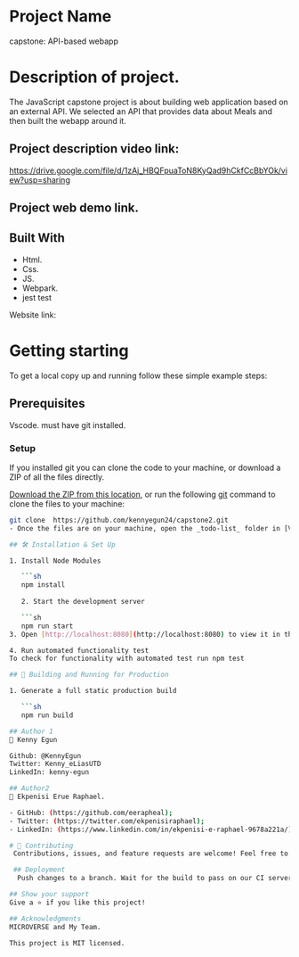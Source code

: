 # Project Name 
capstone: API-based webapp

# Description of project.
The JavaScript capstone project is about building  web application based on an external API. We selected an API that provides data about Meals and then built the webapp around it.

## Project description video link:
https://drive.google.com/file/d/1zAj_HBQFpuaToN8KyQad9hCkfCcBbYOk/view?usp=sharing


## Project web demo link. 


## Built With 
- Html. 
- Css. 
- JS.
- Webpark.
- jest test

Website link: 

# Getting starting 
To get a local copy up and running follow these simple example steps:

## Prerequisites
 Vscode. 
 must have git installed.

### Setup
If you installed git you can clone the code to your machine, or download a ZIP of all the files directly.

[Download the ZIP from this location]( https://github.com/eerapheal/leader-board/archive/refs/heads/main.zip), or run the following [git](https://git-scm.com/downloads) command to clone the files to your machine:

```bash
git clone  https://github.com/kennyegun24/capstone2.git
- Once the files are on your machine, open the _todo-list_ folder in [Visual Studio Code](https://code.visualstudio.com/), and follow the steps in Installation & Set Up

## 🛠 Installation & Set Up

1. Install Node Modules

   ```sh
   npm install
   
   2. Start the development server

   ```sh
   npm run start
3. Open [http://localhost:8080](http://localhost:8080) to view it in the browser.

4. Run automated functionality test
To check for functionality with automated test run npm test

## 🚀 Building and Running for Production

1. Generate a full static production build

   ```sh
   npm run build

## Author 1
👤 Kenny Egun

Github: @KennyEgun
Twitter: Kenny_eLiasUTD
LinkedIn: kenny-egun

## Author2 
👤 Ekpenisi Erue Raphael.

- GitHub: (https://github.com/eerapheal); 
- Twitter: (https://twitter.com/ekpenisiraphael); 
- LinkedIn: (https://www.linkedin.com/in/ekpenisi-e-raphael-9678a221a/)

# 🤝 Contributing
 Contributions, issues, and feature requests are welcome! Feel free to check the [issues page]Fork the Project Create your Feature Branch (git checkout -b 'branchname') Commit your Changes (git commit -m 'Add some branchname') Push to the Branch (git push origin branchname) Open a Pull Request Feel free to check the

 ## Deployment
  Push changes to a branch. Wait for the build to pass on our CI server. Tell Hubot to deploy it. Verify that the changes work and fix any problems that come up. Merge the branch into master.

## Show your support 
Give a ⭐️ if you like this project!

## Acknowledgments 
MICROVERSE and My Team.

This project is MIT licensed.
